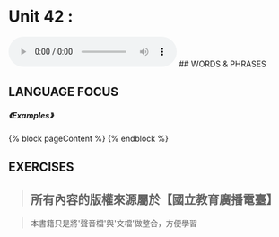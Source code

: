 # Unit 42 :
<audio controls>
  <source src=''>
</audio>
## WORDS & PHRASES

## LANGUAGE FOCUS

##### 《Examples》

{% block pageContent %}
{% endblock %}

## EXERCISES 

> <h2>所有內容的版權來源屬於【國立教育廣播電臺】 <br>

> 本書籍只是將'聲音檔'與'文檔'做整合，方便學習</h2>

